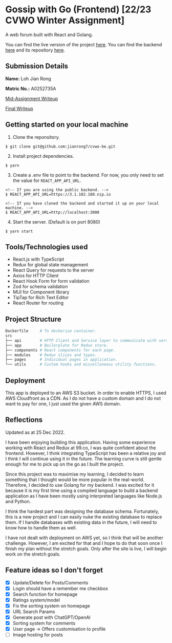 # Gossip with Go (Frontend) [22/23 CVWO Winter Assignment]

A web forum built with React and Golang.

You can find the live version of the project [here](https://d3mj3t330xelda.cloudfront.net).
You can find the backend [here](https://3.1.102.180.nip.io) and its repository [here](https://github.com/jianrong7/cvwo-be).

## Submission Details

**Name:** Loh Jian Rong

**Matric No.:** A0252735A

[Mid-Assignment Writeup](https://docs.google.com/document/d/1-RYiu5qhJFxY_yzrtO3-t6H8u4rrveW-IbFkb_v6Nwo/edit?usp=sharing)

[Final Writeup](https://docs.google.com/document/d/1ue6fdsfiKC5K_nJlri1ayKpaXh7ntIB6A7QUhmDAi1E/edit?usp=sharing)

## Getting started on your local machine

1. Clone the reponsitory.

```
$ git clone git@github.com:jianrong7/cvwo-be.git
```

2. Install project dependencies.

```
$ yarn
```

3. Create a .env file to point to the backend. For now, you only need to set the value for `REACT_APP_API_URL`.

```
<!-- If you are using the public backend. -->
$ REACT_APP_API_URL=https://3.1.102.180.nip.io

<!-- If you have cloned the backend and started it up on your local machine. -->
$ REACT_APP_API_URL=http://localhost:3000
```

4. Start the server. (Default is on port 8080)

```
$ yarn start
```

## Tools/Technologies used

- React.js with TypeScript
- Redux for global state management
- React Query for requests to the server
- Axios for HTTP Client
- React Hook Form for form validation
- Zod for schema validation
- MUI for Component library
- TipTap for Rich Text Editor
- React Router for routing

## Project Structure

```sh
Dockerfile     # To dockerize container.
src
├── api        # HTTP Client and Service layer to communicate with server.
├── app        # Boilerplate for Redux store.
├── components # React components for each page.
├── modules    # Redux slices and types.
├── pages      # Individual pages in application.
└── utils      # Custom hooks and miscellaneous utility functions.
```

## Deployment

This app is deployed to an AWS S3 bucket. In order to enable HTTPS, I used AWS Cloudfront as a CDN. As I do not have a custom domain and I do not want to pay for one, I just used the given AWS domain.

## Reflections

Updated as at 25 Dec 2022.

I have been enjoying building this application. Having some experience working with React and Redux at 99.co, I was quite confident about the frontend. However, I think integrating TypeScript has been a relative joy and I think I will continue using it in the future. The learning curve is still gentle enough for me to pick up on the go as I built the project.

Since this project was to maximise my learning, I decided to learn something that I thought would be more popular in the real-world. Therefore, I decided to use Golang for my backend. I was excited for it because it is my first time using a compiled language to build a backend application as I have been mostly using interpreted languages like Node.js and Python.

I think the hardest part was designing the database schema. Fortunately, this is a new project and I can easily nuke the existing database to replace them. If I handle databases with existing data in the future, I will need to know how to handle them as well.

I have not dealt with deployment on AWS yet, so I think that will be another challenge. However, I am excited for that and I hope to do that soon once I finish my plan without the stretch goals. Only after the site is live, I will begin work on the stretch goals.

## Feature ideas so I don't forget

- [x] Update/Delete for Posts/Comments
- [x] Login should have a remember me checkbox
- [x] Search function for homepage
- [x] Ratings system/model
- [x] Fix the sorting system on homepage
- [x] URL Search Params
- [x] Generate post with ChatGPT/OpenAI
- [x] Sorting system for comments
- [x] User page -> Offers customisation to profile
- [ ] Image hosting for posts

